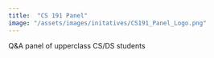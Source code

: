 ```yaml
---
title:  "CS 191 Panel"
image: "/assets/images/initatives/CS191_Panel_Logo.png"
---
```

Q&A panel of upperclass CS/DS students
